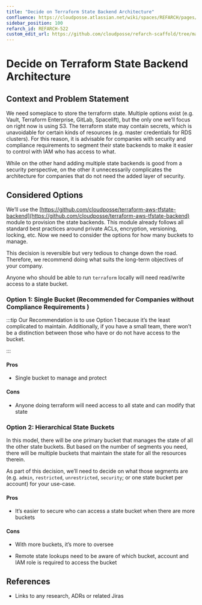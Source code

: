 ```yaml
---
title: "Decide on Terraform State Backend Architecture"
confluence: https://cloudposse.atlassian.net/wiki/spaces/REFARCH/pages/1290633369/REFARCH-522+-+Decide+on+Terraform+State+Backend+Architecture
sidebar_position: 100
refarch_id: REFARCH-522
custom_edit_url: https://github.com/cloudposse/refarch-scaffold/tree/main/docs/docs/fundamentals/design-decisions/decide-on-terraform-state-backend-architecture.md
---
```


# Decide on Terraform State Backend Architecture

## Context and Problem Statement

We need someplace to store the terraform state. Multiple options exist (e.g. Vault, Terraform Enterprise, GitLab,
Spacelift), but the only one we’ll focus on right now is using S3. The terraform state may contain secrets, which is
unavoidable for certain kinds of resources (e.g. master credentials for RDS clusters). For this reason, it is advisable
for companies with security and compliance requirements to segment their state backends to make it easier to control
with IAM who has access to what.

While on the other hand adding multiple state backends is good from a security perspective, on the other it
unnecessarily complicates the architecture for companies that do not need the added layer of security.

## Considered Options

We’ll use the
[https://github.com/cloudposse/terraform-aws-tfstate-backend](https://github.com/cloudposse/terraform-aws-tfstate-backend)
module to provision the state backends. This module already follows all standard best practices around private ACLs,
encryption, versioning, locking, etc. Now we need to consider the options for how many buckets to manage.

This decision is reversible but very tedious to change down the road. Therefore, we recommend doing what suits the
long-term objectives of your company.

Anyone who should be able to run `terraform` locally will need read/write access to a state bucket.

### Option 1: Single Bucket (Recommended for Companies without Compliance Requirements )

:::tip Our Recommendation is to use Option 1 because it’s the least complicated to maintain. Additionally, if you have a
small team, there won’t be a distinction between those who have or do not have access to the bucket.

:::

#### Pros

- Single bucket to manage and protect

#### Cons

- Anyone doing terraform will need access to all state and can modify that state

### Option 2: Hierarchical State Buckets

In this model, there will be one primary bucket that manages the state of all the other state buckets. But based on the
number of segments you need, there will be multiple buckets that maintain the state for all the resources therein.

As part of this decision, we’ll need to decide on what those segments are (e.g. `admin`, `restricted`, `unrestricted`,
`security`; or one state bucket per account) for your use-case.

#### Pros

- It’s easier to secure who can access a state bucket when there are more buckets

#### Cons

- With more buckets, it’s more to oversee

- Remote state lookups need to be aware of which bucket, account and IAM role is required to access the bucket

## References

- Links to any research, ADRs or related Jiras
